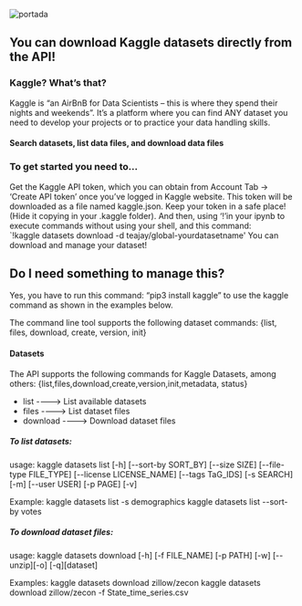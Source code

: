 ![portada](https://github.com/agalvezcorell/using_Kaggle-API/blob/main/images/portada_.jpg)

## You can download Kaggle datasets directly from the API!

### Kaggle? What’s that?

Kaggle is “an AirBnB for Data Scientists – this is where they spend their nights and weekends”. It’s a platform where you can find ANY dataset you need to develop your projects or to practice your data handling skills.

####  **Search datasets, list data files, and download data files**

### To get started you need to…

Get the Kaggle API token, which you can obtain from Account Tab -> ‘Create API token’ once you’ve logged in Kaggle website. This token will be downloaded as a file named kaggle.json.
Keep your token in a safe place! (Hide it copying in your .kaggle folder).
And then, using ‘!’in your ipynb to execute commands without using your shell, and this command:  
`!kaggle datasets download -d teajay/global-yourdatasetname' 
You can download and manage your dataset!


## Do I need something to manage this?
Yes, you have to run this command: “pip3 install kaggle” to use the kaggle command as shown in the examples below.

The command line tool supports the following dataset commands: {list, files, download, create, version, init}

#### Datasets
The API supports the following commands for Kaggle Datasets, among others:
{list,files,download,create,version,init,metadata, status}
- list      ----> List available datasets
- files     ----> List dataset files
- download  ----> Download dataset files
   
 

##### To list datasets:
usage: kaggle datasets list [-h] [--sort-by SORT_BY] [--size SIZE] [--file-type FILE_TYPE] [--license LICENSE_NAME] [--tags TaG_IDS] [-s SEARCH] [-m] [--user USER] [-p PAGE] [-v]

Example:
kaggle datasets list -s demographics
kaggle datasets list --sort-by votes

##### To download dataset files:
usage: kaggle datasets download [-h] [-f FILE_NAME] [-p PATH] [-w] [--unzip][-o] [-q][dataset]

Examples:
kaggle datasets download zillow/zecon
kaggle datasets download zillow/zecon -f State_time_series.csv
